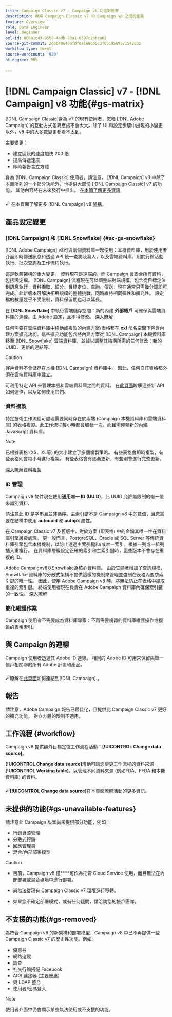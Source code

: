```yaml
---
title: Campaign Classic v7 - Campaign v8 功能對照表
description: 瞭解 Campaign Classic v7 和 Campaign v8 之間的差異
feature: Overview
role: Data Engineer
level: Beginner
exl-id: 00ba1c43-9558-4adb-83a1-6597c2bbca62
source-git-commit: 2d0b40e49afdfd71e8bb5c3f0b1d569a715420b2
workflow-type: tm+mt
source-wordcount: '920'
ht-degree: 98%

---
```


# [!DNL Campaign Classic] v7 - [!DNL Campaign] v8 功能{#gs-matrix}

[!DNL Campaign Classic]身為 v7 的現有使用者，您和 [!DNL Adobe Campaign] 的互動方式差異應該不會太大。除了 UI 和設定步驟中出現的小變更以外，v8 中的大多數變更都看不太到。

主要變更：

* 建立區段的速度加快 200 倍
* 提高傳遞速度
* 即時報告含立方體

身為 [!DNL Campaign Classic] 使用者，請注意， [!DNL Campaign] v8 中除了[本節](#gs-removed)所列的一小部分功能外，也提供大部份 [!DNL Campaign Classic] v7 的功能。 其他內容將在未來發行中推出。 [在本節了解更多資訊](#gs-unavailable-features)

![](../assets/do-not-localize/glass.png) 在本頁面了解更多 [!DNL Campaign] v8 [架構](../dev/architecture.md)。

## 產品設定變更

### [!DNL Campaign] 和 [!DNL Snowflake] {#ac-gs-snowflake}

[!DNL Adobe Campaign] v8可與兩個資料庫一起使用：本機資料庫，用於使用者介面即時傳送訊息和透過 API 統一查詢及寫入，以及雲端資料庫，用於行銷活動執行、批次查詢及工作流程執行。

這是軟體架構的重大變更。 資料現在是遠端的，而 Campaign 會聯合所有資料，包括設定檔。 [!DNL Campaign] 流程現在可以調整端對端規模，包含從目標定位到訊息執行：資料擷取、細分、目標定位、查詢、傳送，現在通常只需幾分鐘即可完成。此新版本可解決拓展規模的整體挑戰，同時維持相同彈性和擴充性。 設定檔的數量幾乎不受限制，資料保留期也可以延長。

在 **[!DNL Snowflake]** 中執行雲端儲存空間：新的內建 **外部帳戶** 可確保與雲端資料庫的連線。由 Adobe 設定，且不得修改。 [深入瞭解](../config/external-accounts.md)

任何需要在雲端資料庫中移動或複製的內建方案/表格都在 **xxl** 命名空間下包含內建方案擴充功能。這些擴充功能包含將內建方案從 [!DNL Campaign] 本機資料庫移至 [!DNL Snowflake] 雲端資料庫，並據以調整其結構所需的任何修改：新的 UUID、更新的連結等。

>[!CAUTION]
>
> 客戶資料不會儲存在本機 [!DNL Campaign] 資料庫中。 因此，任何自訂表格都必須在雲端資料庫中建立。

可利用特定 API 來管理本機和雲端資料庫之間的資料。 在[此頁面](../dev/new-apis.md)瞭解這些新 API 如何運作，以及如何使用它們。

### 資料複製

特定技術工作流程可處理需要同時存在於兩端 (Campaign 本機資料庫和雲端資料庫) 的表格複製。此工作流程每小時都會觸發一次，而且需仰賴新的內建 JavaScript 資料庫。

>[!NOTE]
>
> 已根據表格 (XS、XL等) 的大小建立了多個複製策略。
> 有些表格會即時複製，有些表格則會每小時進行複製。 有些表格會有逐漸更新，有些則會進行完整更新。

[深入瞭解資料複製](../config/replication.md)

### ID 管理

Campaign v8 物件現在使用&#x200B;**通用唯一 ID (UUID)**，此 UUID 允許無限制的唯一值來識別資料.

請注意此 ID 是字串且並非循序。主索引鍵不是 Campaign v8 中的數值，且您需要在結構中使用 **autouuid** 和 **autopk** 屬性。

在 Campaign Classic v7 及舊版中，對於方案 (即表格) 中的金鑰其唯一性在資料庫引擎層級處理。 更一般而言，PostgreSQL、Oracle 或 SQL Server 等傳統資料庫引擎包含本機機制，以防止透過主索引鍵和/或唯一索引，根據一列或一組列插入重複行。 在資料庫層級設定正確的索引和主索引鍵時，這些版本不會存在重複的 ID。

Adobe Campaignv8以Snowflake為核心資料庫。 由於它顯著增加了查詢規模，Snowflake 資料庫的分散式架構不提供這樣的機制來管理並強制在表格內要求索引鍵的唯一性。 因此，使用 Adobe Campaign v8 時，將無法防止在表格中擷取重複的索引鍵。 終端使用者現在負責在 Adobe Campaign 資料庫內確保索引鍵的一致性。 [深入瞭解](../dev/keys.md)

### 簡化維護作業

Campaign 使用者不需要成為資料庫專家：不再需要複雜的資料庫維護操作或複雜的表格索引。

## 與 Campaign 的連線

Campaign 使用者透過其 Adobe ID 連線。 相同的 Adobe ID 可用來保留與單一帳戶相關聯的所有 Adobe 計畫和產品。

![](../assets/do-not-localize/glass.png)瞭解在[此頁面](connect.md)如何連結到[!DNL Campaign].。

## 報告

請注意，Adobe Campaign 報告已最佳化，且提供比 Campaign Classic v7 更好的擴充功能。 對立方體的限制不適用。

## 工作流程 {#workflow}

Campaign v8 提供額外目標定位工作流程活動：**[!UICONTROL Change data source]**。

**[!UICONTROL Change data source]**&#x200B;活動可讓您變更工作流程的資料來源&#x200B;**[!UICONTROL Working table]**，以管理不同資料來源 (例如FDA、FFDA 和本機資料庫) 的資料。

![](../assets/do-not-localize/glass.png)**[!UICONTROL Change data source]**&#x200B;在[本頁面](../config/workflows.md#change-data-source-activity)瞭解活動的更多資訊。

## 未提供的功能{#gs-unavailable-features}

請注意此 Campaign 版本尚未提供部分功能，例如：

* 行銷資源管理
* 分散式行銷
* 回應管理員
* 混合/內部部署模型

>[!CAUTION]
>
>* 目前，Campaign v8 僅&#x200B;****&#x200B;可作為托管 Cloud Service 使用，而且無法在內部部署或混合環境中進行部署。
>
>* 尚無法從現有 Campaign Classic v7 環境進行移轉。
>
>* 如果您不確定部署模式，或有任何疑問，請洽詢您的帳戶團隊。


## 不支援的功能{#gs-removed}

為符合 Campaign v8 的新架構和部署模型，Campaign v8 中已不再提供一些 Campaign Classic v7 的歷史性功能。例如:

* 優惠券
* 網路追蹤
* 調查
* 社交行銷搭配 Facebook
* ACS 連接器 (主要優惠)
* 與 LDAP 整合
* 使用者/密碼登入

>[!NOTE]
>
>使用者介面中仍會顯示某些無法使用或不支援的功能。
